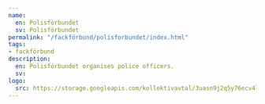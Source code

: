 ```yaml
---
name:
  en: Polisförbundet
  sv: Polisförbundet
permalink: "/fackförbund/polisforbundet/index.html"
tags:
- fackförbund
description:
  en: Polisförbundet organises police officers.
  sv:
logo:
  src: https://storage.googleapis.com/kollektivavtal/3uasn9j2q5y76ecv4lweu8nhmn2q
---
```

